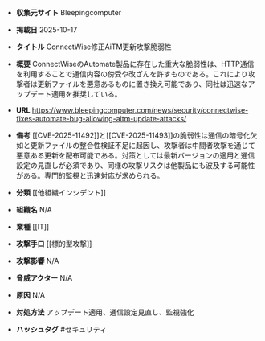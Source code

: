 - **収集元サイト**
Bleepingcomputer

- **掲載日**
2025-10-17

- **タイトル**
ConnectWise修正AiTM更新攻撃脆弱性

- **概要**
ConnectWiseのAutomate製品に存在した重大な脆弱性は、HTTP通信を利用することで通信内容の傍受や改ざんを許すものである。これにより攻撃者は更新ファイルを悪意あるものに置き換え可能であり、同社は迅速なアップデート適用を推奨している。

- **URL**
https://www.bleepingcomputer.com/news/security/connectwise-fixes-automate-bug-allowing-aitm-update-attacks/

- **備考**
[[CVE-2025-11492]]と[[CVE-2025-11493]]の脆弱性は通信の暗号化欠如と更新ファイルの整合性検証不足に起因し、攻撃者は中間者攻撃を通じて悪意ある更新を配布可能である。対策としては最新バージョンの適用と通信設定の見直しが必須であり、同様の攻撃リスクは他製品にも波及する可能性がある。専門的監視と迅速対応が求められる。

- **分類**
[[他組織インシデント]]

- **組織名**
N/A

- **業種**
[[IT]]

- **攻撃手口**
[[標的型攻撃]]

- **攻撃影響**
N/A

- **脅威アクター**
N/A

- **原因**
N/A

- **対処方法**
アップデート適用、通信設定見直し、監視強化

- **ハッシュタグ**
#セキュリティ
